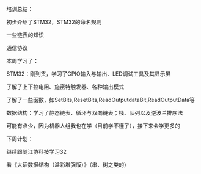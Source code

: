 培训总结：

初步介绍了STM32，STM32的命名规则

一些链表的知识

通信协议



本周学习了：

STM32：刚到货，学习了GPIO输入与输出、LED调试工具及其显示屏

了解了上下拉电阻、施密特触发器、各种输出模式

了解了一些函数，如SetBits,ResetBits,ReadOutputdataBit,ReadOutputData等

数据结构：学习了静态链表、循环与双向链表；栈、队列以及逆波兰排序法

可能有点少，因为机器人组我也在学（目前学不懂了），接下来会学更多的



下周计划：

继续跟随江协科技学习32

看《大话数据结构（溢彩增强版）》（串、树之类的）